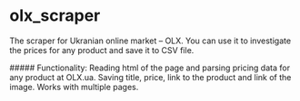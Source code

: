 # olx_scraper
The scraper for Ukranian online market – OLX. You can use it to investigate the prices for any product and save it to CSV file.

##### Functionality: 
Reading html of the page and parsing pricing data for any product at OLX.ua. Saving title, price, link to the product and link of the image.
Works with multiple pages.
